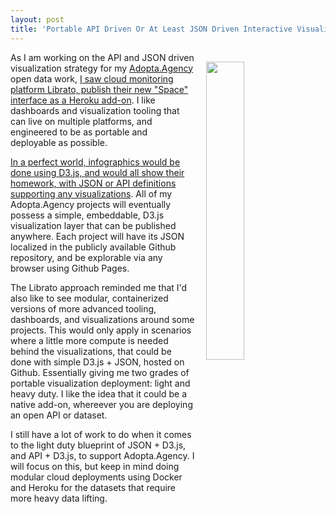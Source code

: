 ```yaml
---
layout: post
title: 'Portable API Driven Or At Least JSON Driven Interactive Visualization Tooling'
---
```

<p><img style="padding: 15px;" src="http://kinlane-productions.s3.amazonaws.com/api-evangelist-site/blog/heroku-monitoring.png" alt="" width="35%" align="right" /></p>
<p>As I am working on the API and JSON driven visualization strategy for my <a href="http://adopta.agency">Adopta.Agency</a> open data work, <a href="http://blog.librato.com/posts/spaces-heroku">I saw cloud monitoring platform Librato, publish their new "Space" interface as a Heroku add-on</a>. I like dashboards and visualization tooling that can live on multiple platforms, and engineered to be as portable and deployable as possible.</p>
<p><a href="http://kinlane.com/2013/07/03/infographic-single-page-applications/">In a perfect world, infographics would be done using D3.js, and would all show their homework, with JSON or API definitions supporting any visualizations</a>. All of my Adopta.Agency projects will eventually possess a simple, embeddable, D3.js visualization layer that can be published anywhere. Each project will have its JSON localized in the publicly available Github repository, and be explorable via any browser using Github Pages.</p>
<p>The Librato approach reminded me that I'd also like to see modular, containerized versions of more advanced tooling, dashboards, and visualizations around some projects. This would only apply in scenarios where a little more compute is needed behind the visualizations, that could be done with simple D3.js + JSON, hosted on Github. Essentially giving me two grades of portable visualization deployment: light and heavy duty. I like the idea that it could be a native add-on, whereever you are deploying an open API or dataset.</p>
<p>I still have a lot of work to do when it comes to the light duty blueprint of JSON + D3.js, and API + D3.js, to support Adopta.Agency. I will focus on this, but keep in mind doing modular cloud deployments using Docker and Heroku for the datasets that require more heavy data lifting.</p>